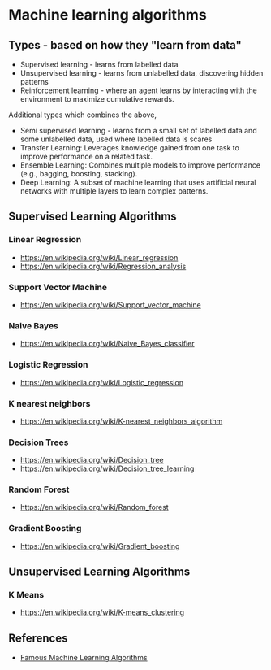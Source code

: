 # Machine learning algorithms

## Types - based on how they "learn from data"

- Supervised learning - learns from labelled data
- Unsupervised learning - learns from unlabelled data, discovering hidden patterns
- Reinforcement learning - where an agent learns by interacting with the environment to maximize cumulative rewards.

Additional types which combines the above,

- Semi supervised learning - learns from a small set of labelled data and some unlabelled data, used where labelled data is scares
- Transfer Learning: Leverages knowledge gained from one task to improve performance on a related task.
- Ensemble Learning: Combines multiple models to improve performance (e.g., bagging, boosting, stacking).
- Deep Learning: A subset of machine learning that uses artificial neural networks with multiple layers to learn complex patterns.

## Supervised Learning Algorithms

### Linear Regression

- <https://en.wikipedia.org/wiki/Linear_regression>
- <https://en.wikipedia.org/wiki/Regression_analysis>

### Support Vector Machine

- <https://en.wikipedia.org/wiki/Support_vector_machine>

### Naive Bayes

- <https://en.wikipedia.org/wiki/Naive_Bayes_classifier>

### Logistic Regression

- <https://en.wikipedia.org/wiki/Logistic_regression>

### K nearest neighbors

- <https://en.wikipedia.org/wiki/K-nearest_neighbors_algorithm>

### Decision Trees

- <https://en.wikipedia.org/wiki/Decision_tree>
- <https://en.wikipedia.org/wiki/Decision_tree_learning>

### Random Forest

- <https://en.wikipedia.org/wiki/Random_forest>

### Gradient Boosting

- <https://en.wikipedia.org/wiki/Gradient_boosting>

## Unsupervised Learning Algorithms

### K Means

- <https://en.wikipedia.org/wiki/K-means_clustering>

## References

- [Famous Machine Learning Algorithms](https://www.youtube.com/watch?v=BT6Aw6Q75Yg&t=30s)
